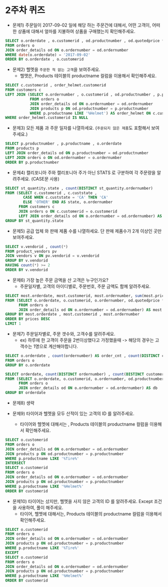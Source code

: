 # 2주차 퀴즈

* 문제1) 주문일이 2017-09-02 일에 해당 하는 주문건에 대해서,  어떤 고객이, 어떠한 상품에 대해서 얼마를 지불하여 상품을 구매했는지 확인해주세요.
```sql
SELECT o.orderdate , o.customerid , od.productnumber , od.quotedprice * od.quantityordered AS price
FROM orders o 
JOIN order_details od ON o.ordernumber = od.ordernumber
WHERE date(o.orderdate) = '2017-09-02'
ORDER BY o.orderdate , o.customerid 
```

* 문제2) 헬멧을 `주문한 적 없는 고객`을 보여주세요. 
  - 헬맷은, Products 테이블의 productname 컬럼을 이용해서 확인해주세요.
```sql
SELECT c.customerid , order_helmet.customerid
FROM customers c 
LEFT JOIN (SELECT o.ordernumber , o.customerid , od.productnumber , p.productname 
		   FROM orders o
		   JOIN order_details od ON o.ordernumber = od.ordernumber
		   JOIN products p ON od.productnumber = p.productnumber 
		   WHERE p.productname LIKE '%Helmet') AS order_helmet ON c.customerid = order_helmet.customerid
WHERE order_helmet.customerid IS NULL 
```

* 문제3) 모든 제품 과 주문 일자를 나열하세요. (`주문되지 않은 제품`도 포함해서 보여주세요.)
```sql
SELECT p.productnumber , p.productname , o.orderdate 
FROM products p 
LEFT JOIN order_details od ON p.productnumber = od.productnumber 
LEFT JOIN orders o ON od.ordernumber = o.ordernumber 
ORDER BY p.productnumber 
```

* 문제4) 캘리포니아 주와 캘리포니아 주가 아닌 STATS 로 구분하여 각 주문량을 알려주세요. (CASE문 사용)
```sql
SELECT st_quantity.state , count(DISTINCT st_quantity.ordernumber)
FROM (SELECT c.customerid , c.custstate ,
		CASE WHEN c.custstate = 'CA' THEN 'CA'
		ELSE 'OTHER' END AS state, o.ordernumber 
	  FROM customers c 
	  JOIN orders o ON c.customerid = o.customerid 
	  LEFT JOIN order_details od ON o.ordernumber = od.ordernumber) AS st_quantity
GROUP BY st_quantity.state
```

* 문제5) 공급 업체 와 판매 제품 수를 나열하세요. 단 판매 제품수가 2개 이상인 곳만 보여주세요.
```sql
SELECT v.vendorid , count(*)
FROM product_vendors pv 
JOIN vendors v ON pv.vendorid = v.vendorid 
GROUP BY v.vendorid 
HAVING count(*) >= 2
ORDER BY v.vendorid  
```

* 문제6) 가장 높은 주문 금액을 산 고객은 누구인가요?
  - 주문일자별, 고객의 아이디별로, 주문번호, 주문 금액도 함께 알려주세요.
```sql
SELECT most.orderdate, most.customerid, most.ordernumber, sum(most.price) AS prices
FROM (SELECT o.orderdate, o.customerid, o.ordernumber, od.quotedprice * od.quantityordered AS price 
	  FROM orders o
	  JOIN order_details od ON o.ordernumber = od.ordernumber) AS most 
GROUP BY most.orderdate , most.customerid , most.ordernumber 
ORDER BY prices DESC 
LIMIT 1
```

* 문제7) 주문일자별로, 주문 갯수와, 고객수를 알려주세요.
  - ex) 하루에 한 고객이 주문을 2번이상했다고 가정했을때 -> 해당의 경우는 고객수는 1명으로 계산해야합니다.
```sql
SELECT o.orderdate , count(ordernumber) AS order_cnt , count(DISTINCT customerid) AS cus_cnt 
FROM orders o 
GROUP BY o.orderdate 
```
```sql
SELECT orderdate, count(DISTINCT ordernumber) , count(DISTINCT customerid)
FROM (SELECT o.orderdate, o.customerid, o.ordernumber, od.productnumber , od.quotedprice * od.quantityordered AS prices
	  FROM orders o
	  JOIN order_details od ON o.ordernumber = od.ordernumber) AS db
GROUP BY orderdate
```

* 문제8) 생략

* 문제9) 타이어과 헬멧을 모두 산적이 있는 고객의 ID 를 알려주세요.
  - 타이어와 헬멧에 대해서는 , Products 테이블의 productname 컬럼을 이용해서 확인해주세요.
```sql
SELECT o.customerid  
FROM orders o 
JOIN order_details od ON o.ordernumber = od.ordernumber 
JOIN products p ON od.productnumber = p.productnumber 
WHERE p.productname LIKE '%Tire%'
INTERSECT 
SELECT o.customerid  
FROM orders o 
JOIN order_details od ON o.ordernumber = od.ordernumber 
JOIN products p ON od.productnumber = p.productnumber 
WHERE p.productname LIKE '%Helmet%'
ORDER BY customerid 
```

*  문제10) 타이어는 샀지만, 헬멧을 사지 않은 고객의 ID 를 알려주세요. Except 조건을 사용하여, 풀이 해주세요.
   - 타이어, 헬멧에 대해서는, Products 테이블의 productname 컬럼을 이용해서 확인해주세요.
```sql
SELECT o.customerid  
FROM orders o 
JOIN order_details od ON o.ordernumber = od.ordernumber 
JOIN products p ON od.productnumber = p.productnumber 
WHERE p.productname LIKE '%Tire%'
EXCEPT 
SELECT o.customerid  
FROM orders o 
JOIN order_details od ON o.ordernumber = od.ordernumber 
JOIN products p ON od.productnumber = p.productnumber 
WHERE p.productname LIKE '%Helmet%'
ORDER BY customerid
```
